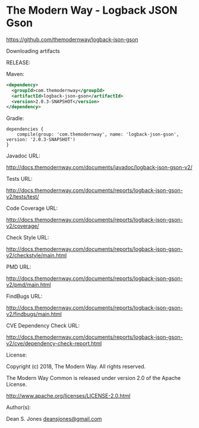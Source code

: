 The Modern Way - Logback JSON Gson
======

https://github.com/themodernway/logback-json-gson

Downloading artifacts

RELEASE:

Maven:
```xml
<dependency>
  <groupId>com.themodernway</groupId>
  <artifactId>logback-json-gson</artifactId>
  <version>2.0.3-SNAPSHOT</version>
</dependency>
```
Gradle:
```
dependencies {
    compile(group: 'com.themodernway', name: 'logback-json-gson', version: '2.0.3-SNAPSHOT')
}
```
Javadoc URL:

http://docs.themodernway.com/documents/javadoc/logback-json-gson-v2/

Tests URL:

http://docs.themodernway.com/documents/reports/logback-json-gson-v2/tests/test/

Code Coverage URL:

http://docs.themodernway.com/documents/reports/logback-json-gson-v2/coverage/

Check Style URL:

http://docs.themodernway.com/documents/reports/logback-json-gson-v2/checkstyle/main.html

PMD URL:

http://docs.themodernway.com/documents/reports/logback-json-gson-v2/pmd/main.html

FindBugs URL:

http://docs.themodernway.com/documents/reports/logback-json-gson-v2/findbugs/main.html

CVE Dependency Check URL:

http://docs.themodernway.com/documents/reports/logback-json-gson-v2/cve/dependency-check-report.html

License:

Copyright (c) 2018, The Modern Way. All rights reserved.

The Modern Way Common is released under version 2.0 of the Apache License.

http://www.apache.org/licenses/LICENSE-2.0.html

Author(s):

Dean S. Jones
deansjones@gmail.com
